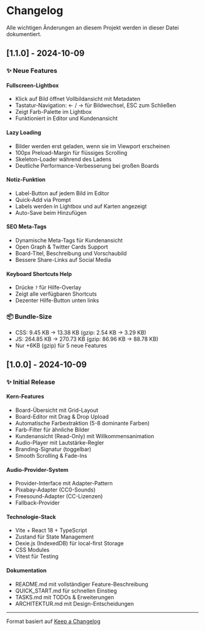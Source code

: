 # Changelog

Alle wichtigen Änderungen an diesem Projekt werden in dieser Datei dokumentiert.

## [1.1.0] - 2024-10-09

### ✨ Neue Features

#### Fullscreen-Lightbox
- Klick auf Bild öffnet Vollbildansicht mit Metadaten
- Tastatur-Navigation: ← / → für Bildwechsel, ESC zum Schließen
- Zeigt Farb-Palette im Lightbox
- Funktioniert in Editor und Kundenansicht

#### Lazy Loading
- Bilder werden erst geladen, wenn sie im Viewport erscheinen
- 100px Preload-Margin für flüssiges Scrolling
- Skeleton-Loader während des Ladens
- Deutliche Performance-Verbesserung bei großen Boards

#### Notiz-Funktion
- Label-Button auf jedem Bild im Editor
- Quick-Add via Prompt
- Labels werden in Lightbox und auf Karten angezeigt
- Auto-Save beim Hinzufügen

#### SEO Meta-Tags
- Dynamische Meta-Tags für Kundenansicht
- Open Graph & Twitter Cards Support
- Board-Titel, Beschreibung und Vorschaubild
- Bessere Share-Links auf Social Media

#### Keyboard Shortcuts Help
- Drücke `?` für Hilfe-Overlay
- Zeigt alle verfügbaren Shortcuts
- Dezenter Hilfe-Button unten links

### 📦 Bundle-Size
- CSS: 9.45 KB → 13.38 KB (gzip: 2.54 KB → 3.29 KB)
- JS: 264.85 KB → 270.73 KB (gzip: 86.96 KB → 88.78 KB)
- Nur +6KB (gzip) für 5 neue Features

## [1.0.0] - 2024-10-09

### ✨ Initial Release

#### Kern-Features
- Board-Übersicht mit Grid-Layout
- Board-Editor mit Drag & Drop Upload
- Automatische Farbextraktion (5-8 dominante Farben)
- Farb-Filter für ähnliche Bilder
- Kundenansicht (Read-Only) mit Willkommensanimation
- Audio-Player mit Lautstärke-Regler
- Branding-Signatur (toggelbar)
- Smooth Scrolling & Fade-Ins

#### Audio-Provider-System
- Provider-Interface mit Adapter-Pattern
- Pixabay-Adapter (CC0-Sounds)
- Freesound-Adapter (CC-Lizenzen)
- Fallback-Provider

#### Technologie-Stack
- Vite + React 18 + TypeScript
- Zustand für State Management
- Dexie.js (IndexedDB) für local-first Storage
- CSS Modules
- Vitest für Testing

#### Dokumentation
- README.md mit vollständiger Feature-Beschreibung
- QUICK_START.md für schnellen Einstieg
- TASKS.md mit TODOs & Erweiterungen
- ARCHITEKTUR.md mit Design-Entscheidungen

---

Format basiert auf [Keep a Changelog](https://keepachangelog.com/de/1.0.0/)

